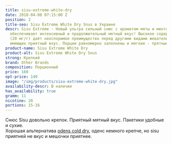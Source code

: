 ```yaml
---
title: sisu-extreme-white-dry
date: 2018-04-08 07:15:00 Z
position: 2
title-seo: Sisu Extreme White Dry Snus в Украине
descr: Sisu Extreme - Новый ультра сильный снюс с ароматом мяты и ментола, который
  обеспечивает интенсивный и продолжительный мятный вкус! Высокое содержание никотина
  (20 мг/г) даёт неоспоримое преимущество перед другими видами жевательного табака,
  имеющих приятный вкус. Порции равномерно заполнены и мягкие - прятные на ощупь!
product-name: Sisu Extreme White Dry
product-alt: Sisu Extreme White Dry Snus
strong: Крепкий
brand: Other Brands
composition: Порционный
price: 160
opt-price: 149
image: "/img/products/sisu-extreme-white-dry.jpg"
availability-descr: В наличии
has_availability: true
gramm: 11
nicotine: 20
portions: 15-16
---
```


Снюс Sisu довольно крепок. Приятный мятный вкус. Пакетики удобные и сухие.<br>
Хорошая альтернатива [odens cold dry](/odens-cold-dry), оденс немного крепче, но sisu приятней не вкус и мешочки приятнее.